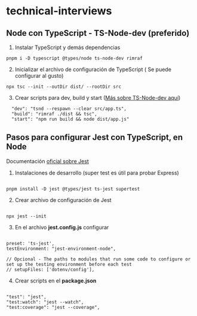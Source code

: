 # technical-interviews

## Node con TypeScript - TS-Node-dev (preferido)

1. Instalar TypeScript y demás dependencias

```
pnpm i -D typescript @types/node ts-node-dev rimraf
```

2. Inicializar el archivo de configuración de TypeScript ( Se puede configurar al gusto)

```
npx tsc --init --outDir dist/ --rootDir src
```

3. Crear scripts para dev, build y start ([Más sobre TS-Node-dev aquí](https://www.npmjs.com/package/ts-node-dev))

```
  "dev": "tsnd --respawn --clear src/app.ts",
  "build": "rimraf ./dist && tsc",
  "start": "npm run build && node dist/app.js"
```

## Pasos para configurar Jest con TypeScript, en Node

Documentación [oficial sobre Jest](https://jestjs.io/docs/getting-started)

1. Instalaciones de desarrollo (super test es útil para probar Express)

```

pnpm install -D jest @types/jest ts-jest supertest

```

2. Crear archivo de configuración de Jest

```

npx jest --init

```

3. En el archivo **jest.config.js** configurar

```

preset: 'ts-jest',
testEnvironment: "jest-environment-node",

// Opcional - The paths to modules that run some code to configure or set up the testing environment before each test
// setupFiles: ['dotenv/config'],

```

4. Crear scripts en el **package.json**

```

"test": "jest",
"test:watch": "jest --watch",
"test:coverage": "jest --coverage",

```
